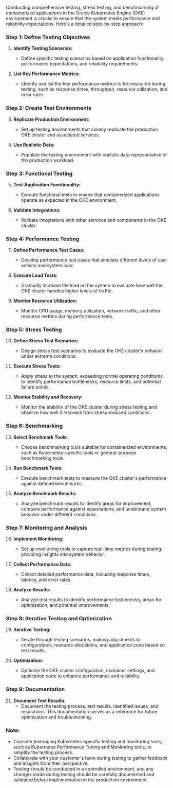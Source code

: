 Conducting comprehensive testing, stress testing, and benchmarking of containerized applications in the Oracle Kubernetes Engine (OKE) environment is crucial to ensure that the system meets performance and reliability expectations. Here's a detailed step-by-step approach:

### Step 1: Define Testing Objectives

1. **Identify Testing Scenarios:**
   - Define specific testing scenarios based on application functionality, performance expectations, and reliability requirements.

2. **List Key Performance Metrics:**
   - Identify and list the key performance metrics to be measured during testing, such as response times, throughput, resource utilization, and error rates.

### Step 2: Create Test Environments

3. **Replicate Production Environment:**
   - Set up testing environments that closely replicate the production OKE cluster and associated services.

4. **Use Realistic Data:**
   - Populate the testing environment with realistic data representative of the production workload.

### Step 3: Functional Testing

5. **Test Application Functionality:**
   - Execute functional tests to ensure that containerized applications operate as expected in the OKE environment.

6. **Validate Integrations:**
   - Validate integrations with other services and components in the OKE cluster.

### Step 4: Performance Testing

7. **Define Performance Test Cases:**
   - Develop performance test cases that simulate different levels of user activity and system load.

8. **Execute Load Tests:**
   - Gradually increase the load on the system to evaluate how well the OKE cluster handles higher levels of traffic.

9. **Monitor Resource Utilization:**
   - Monitor CPU usage, memory utilization, network traffic, and other resource metrics during performance tests.

### Step 5: Stress Testing

10. **Define Stress Test Scenarios:**
    - Design stress test scenarios to evaluate the OKE cluster's behavior under extreme conditions.

11. **Execute Stress Tests:**
    - Apply stress to the system, exceeding normal operating conditions, to identify performance bottlenecks, resource limits, and potential failure points.

12. **Monitor Stability and Recovery:**
    - Monitor the stability of the OKE cluster during stress testing and observe how well it recovers from stress-induced conditions.

### Step 6: Benchmarking

13. **Select Benchmark Tools:**
    - Choose benchmarking tools suitable for containerized environments, such as Kubernetes-specific tools or general-purpose benchmarking tools.

14. **Run Benchmark Tests:**
    - Execute benchmark tests to measure the OKE cluster's performance against defined benchmarks.

15. **Analyze Benchmark Results:**
    - Analyze benchmark results to identify areas for improvement, compare performance against expectations, and understand system behavior under different conditions.

### Step 7: Monitoring and Analysis

16. **Implement Monitoring:**
    - Set up monitoring tools to capture real-time metrics during testing, providing insights into system behavior.

17. **Collect Performance Data:**
    - Collect detailed performance data, including response times, latency, and error rates.

18. **Analyze Results:**
    - Analyze test results to identify performance bottlenecks, areas for optimization, and potential improvements.

### Step 8: Iterative Testing and Optimization

19. **Iterative Testing:**
    - Iterate through testing scenarios, making adjustments to configurations, resource allocations, and application code based on test results.

20. **Optimization:**
    - Optimize the OKE cluster configuration, container settings, and application code to enhance performance and reliability.

### Step 9: Documentation

21. **Document Test Results:**
    - Document the testing process, test results, identified issues, and resolutions. This documentation serves as a reference for future optimization and troubleshooting.

### Note:
- Consider leveraging Kubernetes-specific testing and monitoring tools, such as Kubernetes Performance Tuning and Monitoring tools, to simplify the testing process.
- Collaborate with your customer's team during testing to gather feedback and insights from their perspective.
- Testing should be conducted in a controlled environment, and any changes made during testing should be carefully documented and validated before implementation in the production environment.

